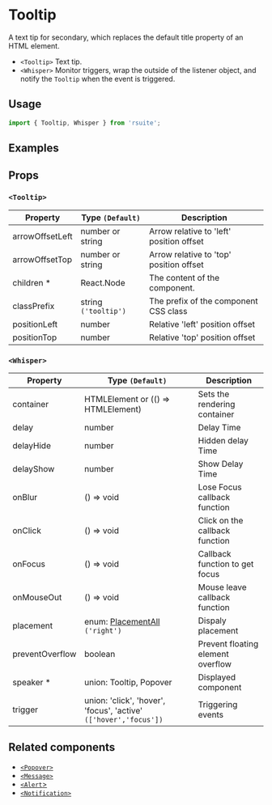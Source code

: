 # Tooltip

A text tip for secondary, which replaces the default title property of an HTML element.

- `<Tooltip>` Text tip.
- `<Whisper>` Monitor triggers, wrap the outside of the listener object, and notify the `Tooltip` when the event is triggered.

## Usage

```js
import { Tooltip, Whisper } from 'rsuite';
```

## Examples

<!--{demo}-->

## Props

### `<Tooltip>`

| Property        | Type `(Default)`     | Description                              |
| --------------- | -------------------- | ---------------------------------------- |
| arrowOffsetLeft | number or string     | Arrow relative to 'left' position offset |
| arrowOffsetTop  | number or string     | Arrow relative to 'top' position offset  |
| children \*     | React.Node           | The content of the component.            |
| classPrefix     | string `('tooltip')` | The prefix of the component CSS class    |
| positionLeft    | number               | Relative 'left' position offset          |
| positionTop     | number               | Relative 'top' position offset           |

### `<Whisper>`

| Property        | Type `(Default)`                                                 | Description                       |
| --------------- | ---------------------------------------------------------------- | --------------------------------- |
| container       | HTMLElement or (() => HTMLElement)                               | Sets the rendering container      |
| delay           | number                                                           | Delay Time                        |
| delayHide       | number                                                           | Hidden delay Time                 |
| delayShow       | number                                                           | Show Delay Time                   |
| onBlur          | () => void                                                       | Lose Focus callback function      |
| onClick         | () => void                                                       | Click on the callback function    |
| onFocus         | () => void                                                       | Callback function to get focus    |
| onMouseOut      | () => void                                                       | Mouse leave callback function     |
| placement       | enum: [PlacementAll](#types) `('right')`                         | Dispaly placement                 |
| preventOverflow | boolean                                                          | Prevent floating element overflow |
| speaker \*      | union: Tooltip, Popover                                          | Displayed component               |
| trigger         | union: 'click', 'hover', 'focus', 'active' `(['hover','focus'])` | Triggering events                 |

## Related components

- [`<Popover>`](./popover)
- [`<Message>`](./message)
- [`<Alert`>](./alert)
- [`<Notification>`](./notification)
